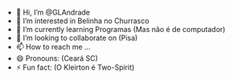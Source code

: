 - 👋 Hi, I’m @GLAndrade
- 👀 I’m interested in Belinha no Churrasco 
- 🌱 I’m currently learning Programas (Mas não é de computador)
- 💞️ I’m looking to collaborate on (Pisa)
- 📫 How to reach me ...
- 😄 Pronouns: (Ceará SC)
- ⚡ Fun fact: (O Kleirton é Two-Spirit)

<!---
GLAndrade/GLAndrade is a ✨ special ✨ repository because its `README.md` (this file) appears on your GitHub profile.
You can click the Preview link to take a look at your changes.
--->
